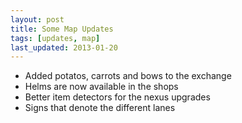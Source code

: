 ```yaml
---
layout: post
title: Some Map Updates
tags: [updates, map]
last_updated: 2013-01-20
---
```


* Added potatos, carrots and bows to the exchange
* Helms are now available in the shops
* Better item detectors for the nexus upgrades
* Signs that denote the different lanes


